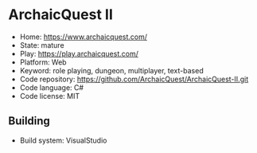 # ArchaicQuest II

- Home: https://www.archaicquest.com/
- State: mature
- Play: https://play.archaicquest.com/
- Platform: Web
- Keyword: role playing, dungeon, multiplayer, text-based
- Code repository: https://github.com/ArchaicQuest/ArchaicQuest-II.git
- Code language: C#
- Code license: MIT

## Building

- Build system: VisualStudio
